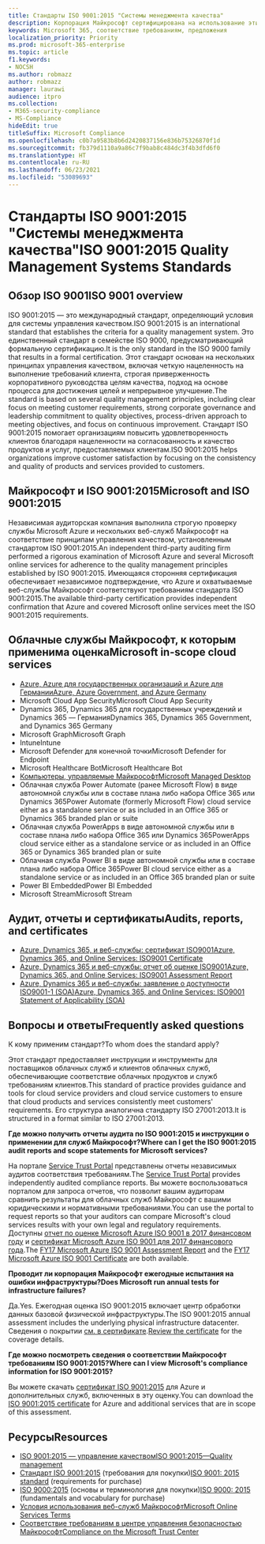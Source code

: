 ```yaml
---
title: Стандарты ISO 9001:2015 "Системы менеджмента качества"
description: Корпорация Майкрософт сертифицирована на использование этих стандартов управления качеством.
keywords: Microsoft 365, соответствие требованиям, предложения
localization_priority: Priority
ms.prod: microsoft-365-enterprise
ms.topic: article
f1.keywords:
- NOCSH
ms.author: robmazz
author: robmazz
manager: laurawi
audience: itpro
ms.collection:
- M365-security-compliance
- MS-Compliance
hideEdit: true
titleSuffix: Microsoft Compliance
ms.openlocfilehash: c0b7a9583b8b6d2420837156e836b75326870f1d
ms.sourcegitcommit: fb379d1110a9a86c7f9bab8c484dc3f4b3dfd6f0
ms.translationtype: HT
ms.contentlocale: ru-RU
ms.lasthandoff: 06/23/2021
ms.locfileid: "53089693"
---
```

# <a name="iso-90012015-quality-management-systems-standards"></a><span data-ttu-id="f0420-104">Стандарты ISO 9001:2015 "Системы менеджмента качества"</span><span class="sxs-lookup"><span data-stu-id="f0420-104">ISO 9001:2015 Quality Management Systems Standards</span></span>

## <a name="iso-9001-overview"></a><span data-ttu-id="f0420-105">Обзор ISO 9001</span><span class="sxs-lookup"><span data-stu-id="f0420-105">ISO 9001 overview</span></span>

<span data-ttu-id="f0420-106">ISO 9001:2015 — это международный стандарт, определяющий условия для системы управления качеством.</span><span class="sxs-lookup"><span data-stu-id="f0420-106">ISO 9001:2015 is an international standard that establishes the criteria for a quality management system.</span></span> <span data-ttu-id="f0420-107">Это единственный стандарт в семействе ISO 9000, предусматривающий формальную сертификацию.</span><span class="sxs-lookup"><span data-stu-id="f0420-107">It is the only standard in the ISO 9000 family that results in a formal certification.</span></span> <span data-ttu-id="f0420-108">Этот стандарт основан на нескольких принципах управления качеством, включая четкую нацеленность на выполнение требований клиента, строгая приверженность корпоративного руководства целям качества, подход на основе процесса для достижения целей и непрерывное улучшение.</span><span class="sxs-lookup"><span data-stu-id="f0420-108">The standard is based on several quality management principles, including clear focus on meeting customer requirements, strong corporate governance and leadership commitment to quality objectives, process-driven approach to meeting objectives, and focus on continuous improvement.</span></span> <span data-ttu-id="f0420-109">Стандарт ISO 9001:2015 помогает организациям повысить удовлетворенность клиентов благодаря нацеленности на согласованность и качество продуктов и услуг, предоставляемых клиентам.</span><span class="sxs-lookup"><span data-stu-id="f0420-109">ISO 9001:2015 helps organizations improve customer satisfaction by focusing on the consistency and quality of products and services provided to customers.</span></span>

## <a name="microsoft-and-iso-90012015"></a><span data-ttu-id="f0420-110">Майкрософт и ISO 9001:2015</span><span class="sxs-lookup"><span data-stu-id="f0420-110">Microsoft and ISO 9001:2015</span></span>

<span data-ttu-id="f0420-111">Независимая аудиторская компания выполнила строгую проверку службы Microsoft Azure и нескольких веб-служб Майкрософт на соответствие принципам управления качеством, установленным стандартом ISO 9001:2015.</span><span class="sxs-lookup"><span data-stu-id="f0420-111">An independent third-party auditing firm performed a rigorous examination of Microsoft Azure and several Microsoft online services for adherence to the quality management principles established by ISO 9001:2015.</span></span> <span data-ttu-id="f0420-112">Имеющаяся сторонняя сертификация обеспечивает независимое подтверждение, что Azure и охватываемые веб-службы Майкрософт соответствуют требованиям стандарта ISO 9001:2015.</span><span class="sxs-lookup"><span data-stu-id="f0420-112">The available third-party certification provides independent confirmation that Azure and covered Microsoft online services meet the ISO 9001:2015 requirements.</span></span>

## <a name="microsoft-in-scope-cloud-services"></a><span data-ttu-id="f0420-113">Облачные службы Майкрософт, к которым применима оценка</span><span class="sxs-lookup"><span data-stu-id="f0420-113">Microsoft in-scope cloud services</span></span>

- [<span data-ttu-id="f0420-114">Azure, Azure для государственных организаций и Azure для Германии</span><span class="sxs-lookup"><span data-stu-id="f0420-114">Azure, Azure Government, and Azure Germany</span></span>](https://aka.ms/AzureCompliance)
- <span data-ttu-id="f0420-115">Microsoft Cloud App Security</span><span class="sxs-lookup"><span data-stu-id="f0420-115">Microsoft Cloud App Security</span></span>
- <span data-ttu-id="f0420-116">Dynamics 365, Dynamics 365 для государственных учреждений и Dynamics 365 — Германия</span><span class="sxs-lookup"><span data-stu-id="f0420-116">Dynamics 365, Dynamics 365 Government, and Dynamics 365 Germany</span></span>
- <span data-ttu-id="f0420-117">Microsoft Graph</span><span class="sxs-lookup"><span data-stu-id="f0420-117">Microsoft Graph</span></span>
- <span data-ttu-id="f0420-118">Intune</span><span class="sxs-lookup"><span data-stu-id="f0420-118">Intune</span></span>
- <span data-ttu-id="f0420-119">Microsoft Defender для конечной точки</span><span class="sxs-lookup"><span data-stu-id="f0420-119">Microsoft Defender for Endpoint</span></span>
- <span data-ttu-id="f0420-120">Microsoft Healthcare Bot</span><span class="sxs-lookup"><span data-stu-id="f0420-120">Microsoft Healthcare Bot</span></span>
- [<span data-ttu-id="f0420-121">Компьютеры, управляемые Майкрософт</span><span class="sxs-lookup"><span data-stu-id="f0420-121">Microsoft Managed Desktop</span></span>](/microsoft-365/managed-desktop/intro/compliance)
- <span data-ttu-id="f0420-122">Облачная служба Power Automate (ранее Microsoft Flow) в виде автономной службы или в составе плана либо набора Office 365 или Dynamics 365</span><span class="sxs-lookup"><span data-stu-id="f0420-122">Power Automate (formerly Microsoft Flow) cloud service either as a standalone service or as included in an Office 365 or Dynamics 365 branded plan or suite</span></span>
- <span data-ttu-id="f0420-123">Облачная служба PowerApps в виде автономной службы или в составе плана либо набора Office 365 или Dynamics 365</span><span class="sxs-lookup"><span data-stu-id="f0420-123">PowerApps cloud service either as a standalone service or as included in an Office 365 or Dynamics 365 branded plan or suite</span></span>
- <span data-ttu-id="f0420-124">Облачная служба Power BI в виде автономной службы или в составе плана либо набора Office 365</span><span class="sxs-lookup"><span data-stu-id="f0420-124">Power BI cloud service either as a standalone service or as included in an Office 365 branded plan or suite</span></span>
- <span data-ttu-id="f0420-125">Power BI Embedded</span><span class="sxs-lookup"><span data-stu-id="f0420-125">Power BI Embedded</span></span>
- <span data-ttu-id="f0420-126">Microsoft Stream</span><span class="sxs-lookup"><span data-stu-id="f0420-126">Microsoft Stream</span></span>

## <a name="audits-reports-and-certificates"></a><span data-ttu-id="f0420-127">Аудит, отчеты и сертификаты</span><span class="sxs-lookup"><span data-stu-id="f0420-127">Audits, reports, and certificates</span></span>

- [<span data-ttu-id="f0420-128">Azure, Dynamics 365, и веб-службы: сертификат ISO9001</span><span class="sxs-lookup"><span data-stu-id="f0420-128">Azure, Dynamics 365, and Online Services: ISO9001 Certificate</span></span>](https://aka.ms/azureiso9001cert)
- [<span data-ttu-id="f0420-129">Azure, Dynamics 365 и веб-службы: отчет об оценке ISO9001</span><span class="sxs-lookup"><span data-stu-id="f0420-129">Azure, Dynamics 365, and Online Services: ISO9001 Assessment Report</span></span>](https://aka.ms/azureiso9001report)
- [<span data-ttu-id="f0420-130">Azure, Dynamics 365 и веб-службы: заявление о доступности ISO9001-1 (SOA)</span><span class="sxs-lookup"><span data-stu-id="f0420-130">Azure, Dynamics 365, and Online Services: ISO9001 Statement of Applicability (SOA)</span></span>](https://aka.ms/azureiso9001soa)

## <a name="frequently-asked-questions"></a><span data-ttu-id="f0420-131">Вопросы и ответы</span><span class="sxs-lookup"><span data-stu-id="f0420-131">Frequently asked questions</span></span>

<span data-ttu-id="f0420-132">К кому применим стандарт?</span><span class="sxs-lookup"><span data-stu-id="f0420-132">To whom does the standard apply?</span></span>

<span data-ttu-id="f0420-133">Этот стандарт предоставляет инструкции и инструменты для поставщиков облачных служб и клиентов облачных служб, обеспечивающие соответствие облачных продуктов и служб требованиям клиентов.</span><span class="sxs-lookup"><span data-stu-id="f0420-133">This standard of practice provides guidance and tools for cloud service providers and cloud service customers to ensure that cloud products and services consistently meet customers' requirements.</span></span> <span data-ttu-id="f0420-134">Его структура аналогична стандарту ISO 27001:2013.</span><span class="sxs-lookup"><span data-stu-id="f0420-134">It is structured in a format similar to ISO 27001:2013.</span></span>

<span data-ttu-id="f0420-135">**Где можно получить отчеты аудита по ISO 9001:2015 и инструкции о применении для служб Майкрософт?**</span><span class="sxs-lookup"><span data-stu-id="f0420-135">**Where can I get the ISO 9001:2015 audit reports and scope statements for Microsoft services?**</span></span>

<span data-ttu-id="f0420-136">На портале [Service Trust Portal](/microsoft-365/compliance/get-started-with-service-trust-portal) представлены отчеты независимых аудитов соответствия требованиям.</span><span class="sxs-lookup"><span data-stu-id="f0420-136">The [Service Trust Portal](/microsoft-365/compliance/get-started-with-service-trust-portal) provides independently audited compliance reports.</span></span> <span data-ttu-id="f0420-137">Вы можете воспользоваться порталом для запроса отчетов, что позволит вашим аудиторам сравнить результаты для облачных служб Майкрософт с вашими юридическими и нормативными требованиями.</span><span class="sxs-lookup"><span data-stu-id="f0420-137">You can use the portal to request reports so that your auditors can compare Microsoft's cloud services results with your own legal and regulatory requirements.</span></span> <span data-ttu-id="f0420-138">Доступны [отчет по оценке Microsoft Azure ISO 9001 в 2017 финансовом году](https://www.microsoft.com/?ref=aka) и [сертификат Microsoft Azure ISO 9001 для 2017 финансового года](https://www.microsoft.com/?ref=aka).</span><span class="sxs-lookup"><span data-stu-id="f0420-138">The [FY17 Microsoft Azure ISO 9001 Assessment Report](https://www.microsoft.com/?ref=aka) and the [FY17 Microsoft Azure ISO 9001 Certificate](https://www.microsoft.com/?ref=aka) are both available.</span></span>

<span data-ttu-id="f0420-139">**Проводит ли корпорация Майкрософт ежегодные испытания на ошибки инфраструктуры?**</span><span class="sxs-lookup"><span data-stu-id="f0420-139">**Does Microsoft run annual tests for infrastructure failures?**</span></span>

<span data-ttu-id="f0420-140">Да.</span><span class="sxs-lookup"><span data-stu-id="f0420-140">Yes.</span></span> <span data-ttu-id="f0420-141">Ежегодная оценка ISO 9001:2015 включает центр обработки данных базовой физической инфраструктуры.</span><span class="sxs-lookup"><span data-stu-id="f0420-141">The ISO 9001:2015 annual assessment includes the underlying physical infrastructure datacenter.</span></span> <span data-ttu-id="f0420-142">Сведения о покрытии [см. в сертификате](https://www.microsoft.com/?ref=aka).</span><span class="sxs-lookup"><span data-stu-id="f0420-142">[Review the certificate](https://www.microsoft.com/?ref=aka) for the coverage details.</span></span>

<span data-ttu-id="f0420-143">**Где можно посмотреть сведения о соответствии Майкрософт требованиям ISO 9001:2015?**</span><span class="sxs-lookup"><span data-stu-id="f0420-143">**Where can I view Microsoft's compliance information for ISO 9001:2015?**</span></span>

<span data-ttu-id="f0420-144">Вы можете скачать [сертификат ISO 9001:2015](https://www.microsoft.com/?ref=aka) для Azure и дополнительных служб, включенных в эту оценку.</span><span class="sxs-lookup"><span data-stu-id="f0420-144">You can download the [ISO 9001:2015 certificate](https://www.microsoft.com/?ref=aka) for Azure and additional services that are in scope of this assessment.</span></span>

## <a name="resources"></a><span data-ttu-id="f0420-145">Ресурсы</span><span class="sxs-lookup"><span data-stu-id="f0420-145">Resources</span></span>

- [<span data-ttu-id="f0420-146">ISO 9001:2015 — управление качеством</span><span class="sxs-lookup"><span data-stu-id="f0420-146">ISO 9001:2015—Quality management</span></span>](https://www.iso.org/iso-9001-quality-management.html)
- <span data-ttu-id="f0420-147">[Стандарт ISO 9001:2015](https://www.iso.org/standard/62085.html) (требования для покупки)</span><span class="sxs-lookup"><span data-stu-id="f0420-147">[ISO 9001: 2015 standard](https://www.iso.org/standard/62085.html) (requirements for purchase)</span></span>
- <span data-ttu-id="f0420-148">[ISO 9000:2015](https://www.iso.org/standard/45481.html) (основы и терминология для покупки)</span><span class="sxs-lookup"><span data-stu-id="f0420-148">[ISO 9000: 2015](https://www.iso.org/standard/45481.html) (fundamentals and vocabulary for purchase)</span></span>
- [<span data-ttu-id="f0420-149">Условия использования веб-служб Майкрософт</span><span class="sxs-lookup"><span data-stu-id="f0420-149">Microsoft Online Services Terms</span></span>](https://aka.ms/Online-Services-Terms)
- [<span data-ttu-id="f0420-150">Соответствие требованиям в центре управления безопасностью Майкрософт</span><span class="sxs-lookup"><span data-stu-id="f0420-150">Compliance on the Microsoft Trust Center</span></span>](https://www.microsoft.com/trust-center/compliance/compliance-overview)
